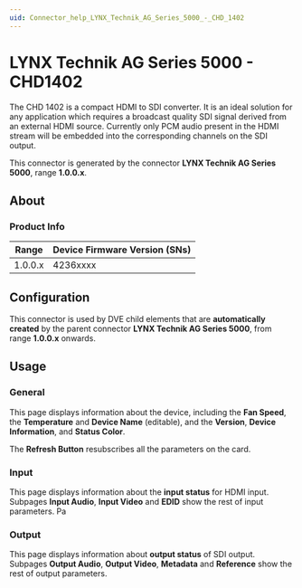 ```yaml
---
uid: Connector_help_LYNX_Technik_AG_Series_5000_-_CHD_1402
---
```


# LYNX Technik AG Series 5000 - CHD1402

The CHD 1402 is a compact HDMI to SDI converter. It is an ideal solution for any application which requires a broadcast quality SDI signal derived from an external HDMI source. Currently only PCM audio present in the HDMI stream will be embedded into the corresponding channels on the SDI output.

This connector is generated by the connector **LYNX Technik AG Series 5000**, range **1.0.0.x**.

## About

### Product Info

| Range   | Device Firmware Version (SNs) |
|---------|-------------------------------|
| 1.0.0.x | 4236xxxx                      |

## Configuration

This connector is used by DVE child elements that are **automatically created** by the parent connector **LYNX Technik AG Series 5000**, from range **1.0.0.x** onwards.

## Usage

### General

This page displays information about the device, including the **Fan Speed**, the **Temperature** and **Device Name** (editable), and the **Version**, **Device Information**, and **Status Color**.


The **Refresh Button** resubscribes all the parameters on the card.

### Input

This page displays information about the **input status** for HDMI input. Subpages **Input Audio**, **Input Video** and **EDID** show the rest of input parameters. Pa

### Output

This page displays information about **output status** of SDI output. Subpages **Output Audio**, **Output Video**, **Metadata** and **Reference** show the rest of output parameters.
